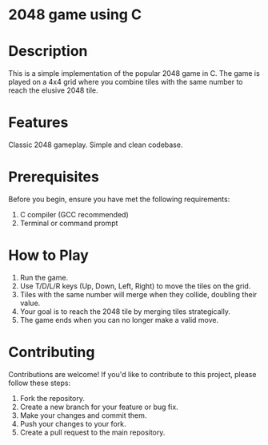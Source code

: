 # 2048 game using C

# Description
This is a simple implementation of the popular 2048 game in C. The game is played on a 4x4 grid where you combine tiles with the same number to reach the elusive 2048 tile.

# Features
Classic 2048 gameplay.
Simple and clean codebase.

# Prerequisites
Before you begin, ensure you have met the following requirements:

1. C compiler (GCC recommended)
2. Terminal or command prompt

# How to Play
1. Run the game.
2. Use T/D/L/R keys (Up, Down, Left, Right) to move the tiles on the grid.
3. Tiles with the same number will merge when they collide, doubling their value.
4. Your goal is to reach the 2048 tile by merging tiles strategically.
5. The game ends when you can no longer make a valid move.

# Contributing
Contributions are welcome! If you'd like to contribute to this project, please follow these steps:

1. Fork the repository.
2. Create a new branch for your feature or bug fix.
3. Make your changes and commit them.
4. Push your changes to your fork.
5. Create a pull request to the main repository.



